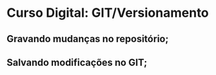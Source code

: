 # Curso Digital: GIT/Versionamento

## Gravando mudanças no repositório;

## Salvando modificações no GIT;
